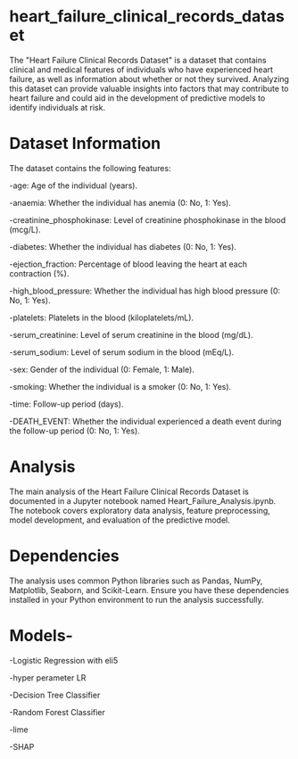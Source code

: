 # heart_failure_clinical_records_dataset
The "Heart Failure Clinical Records Dataset" is a dataset that contains clinical and medical features of individuals who have experienced heart failure, as well as information about whether or not they survived. Analyzing this dataset can provide valuable insights into factors that may contribute to heart failure and could aid in the development of predictive models to identify individuals at risk.

# Dataset Information

The dataset contains the following features:

-age: Age of the individual (years).

-anaemia: Whether the individual has anemia (0: No, 1: Yes).

-creatinine_phosphokinase: Level of creatinine phosphokinase in the blood (mcg/L).

-diabetes: Whether the individual has diabetes (0: No, 1: Yes).

-ejection_fraction: Percentage of blood leaving the heart at each contraction (%).

-high_blood_pressure: Whether the individual has high blood pressure (0: No, 1: Yes).

-platelets: Platelets in the blood (kiloplatelets/mL).

-serum_creatinine: Level of serum creatinine in the blood (mg/dL).

-serum_sodium: Level of serum sodium in the blood (mEq/L).

-sex: Gender of the individual (0: Female, 1: Male).

-smoking: Whether the individual is a smoker (0: No, 1: Yes).

-time: Follow-up period (days).

-DEATH_EVENT: Whether the individual experienced a death event during the follow-up period (0: No, 1: Yes).


# Analysis

The main analysis of the Heart Failure Clinical Records Dataset is documented in a Jupyter notebook named Heart_Failure_Analysis.ipynb. The notebook covers exploratory data analysis, feature preprocessing, model development, and evaluation of the predictive model.

# Dependencies
The analysis uses common Python libraries such as Pandas, NumPy, Matplotlib, Seaborn, and Scikit-Learn. Ensure you have these dependencies installed in your Python environment to run the analysis successfully.

# Models-
-Logistic Regression with eli5

-hyper perameter LR

-Decision Tree Classifier

-Random Forest Classifier

-lime

-SHAP
